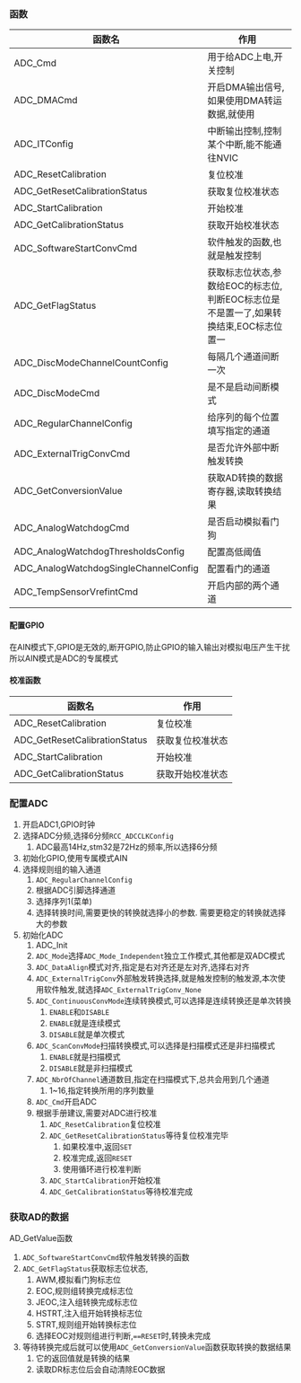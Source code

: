 ### 函数
|函数名|作用|
|---|---|
|ADC_Cmd|用于给ADC上电,开关控制|
|ADC_DMACmd|开启DMA输出信号,如果使用DMA转运数据,就使用|
|ADC_ITConfig|中断输出控制,控制某个中断,能不能通往NVIC|
|ADC_ResetCalibration|复位校准|
|ADC_GetResetCalibrationStatus|获取复位校准状态|
|ADC_StartCalibration|开始校准|
|ADC_GetCalibrationStatus|获取开始校准状态|
|ADC_SoftwareStartConvCmd|软件触发的函数,也就是触发控制|
|ADC_GetFlagStatus|获取标志位状态,参数给EOC的标志位,判断EOC标志位是不是置一了,如果转换结束,EOC标志位置一|
|ADC_DiscModeChannelCountConfig|每隔几个通道间断一次|
|ADC_DiscModeCmd|是不是启动间断模式|
|ADC_RegularChannelConfig|给序列的每个位置填写指定的通道|
|ADC_ExternalTrigConvCmd|是否允许外部中断触发转换|
|ADC_GetConversionValue|获取AD转换的数据寄存器,读取转换结果|
|ADC_AnalogWatchdogCmd|是否启动模拟看门狗|
|ADC_AnalogWatchdogThresholdsConfig|配置高低阈值|
|ADC_AnalogWatchdogSingleChannelConfig|配置看门的通道|
|ADC_TempSensorVrefintCmd|开启内部的两个通道|

#### 配置GPIO
在AIN模式下,GPIO是无效的,断开GPIO,防止GPIO的输入输出对模拟电压产生干扰  
所以AIN模式是ADC的专属模式

#### 校准函数
|函数名|作用|
|---|---|
|ADC_ResetCalibration|复位校准|
|ADC_GetResetCalibrationStatus|获取复位校准状态|
|ADC_StartCalibration|开始校准|
|ADC_GetCalibrationStatus|获取开始校准状态|

### 配置ADC
1. 开启ADC1,GPIO时钟
2. 选择ADC分频,选择6分频`RCC_ADCCLKConfig`
   1. ADC最高14Hz,stm32是72Hz的频率,所以选择6分频
3. 初始化GPIO,使用专属模式AIN
4. 选择规则组的输入通道
   1. `ADC_RegularChannelConfig`
   2. 根据ADC引脚选择通道
   3. 选择序列1(菜单)
   4. 选择转换时间,需要更快的转换就选择小的参数. 需要更稳定的转换就选择大的参数
5. 初始化ADC
   1. ADC_Init
   2. `ADC_Mode`选择`ADC_Mode_Independent`独立工作模式,其他都是双ADC模式
   3. `ADC_DataAlign`模式对齐,指定是右对齐还是左对齐,选择右对齐
   4. `ADC_ExternalTrigConv`外部触发转换选择,就是触发控制的触发源,本次使用软件触发,就选择`ADC_ExternalTrigConv_None`
   5. `ADC_ContinuousConvMode`连续转换模式,可以选择是连续转换还是单次转换
      1. `ENABLE`和`DISABLE`
      2. `ENABLE`就是连续模式
      3. `DISABLE`就是单次模式
   6. `ADC_ScanConvMode`扫描转换模式,可以选择是扫描模式还是非扫描模式
      1. `ENABLE`就是扫描模式
      2. `DISABLE`就是非扫描模式
   7. `ADC_NbrOfChannel`通道数目,指定在扫描模式下,总共会用到几个通道
      1. 1~16,指定转换所用的序列数量
   8. `ADC_Cmd`开启ADC
   9. 根据手册建议,需要对ADC进行校准
      1. `ADC_ResetCalibration`复位校准
      2. `ADC_GetResetCalibrationStatus`等待复位校准完毕
         1. 如果校准中,返回`SET`
         2. 校准完成,返回`RESET`
         3. 使用循环进行校准判断
      3. `ADC_StartCalibration`开始校准
      4. `ADC_GetCalibrationStatus`等待校准完成

### 获取AD的数据
AD_GetValue函数
1. `ADC_SoftwareStartConvCmd`软件触发转换的函数
2. `ADC_GetFlagStatus`获取标志位状态,
   1. AWM,模拟看门狗标志位
   2. EOC,规则组转换完成标志位
   3. JEOC,注入组转换完成标志位
   4. HSTRT,注入组开始转换标志位
   5. STRT,规则组开始转换标志位
   6. 选择EOC对规则组进行判断,`==RESET`时,转换未完成
3. 等待转换完成后就可以使用`ADC_GetConversionValue`函数获取转换的数据结果
   1. 它的返回值就是转换的结果
   2. 读取DR标志位后会自动清除EOC数据